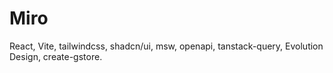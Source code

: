 # Miro
React, Vite, tailwindcss, shadcn/ui, msw, openapi, tanstack-query, Evolution Design, create-gstore.
